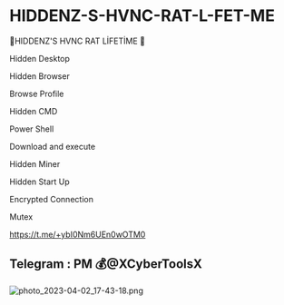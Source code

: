 # HIDDENZ-S-HVNC-RAT-L-FET-ME
🔷HIDDENZ'S HVNC RAT LİFETİME 🔷 


Hidden Desktop

Hidden Browser

Browse Profile

Hidden CMD

Power Shell

Download and execute

Hidden Miner

Hidden Start Up

Encrypted Connection

Mutex

https://t.me/+ybI0Nm6UEn0wOTM0

## Telegram : PM 💰@XCyberToolsX

<img src="https://resimupload.org/images/2023/04/02/photo_2023-04-02_17-43-18.png" alt="photo_2023-04-02_17-43-18.png" border="0" />
